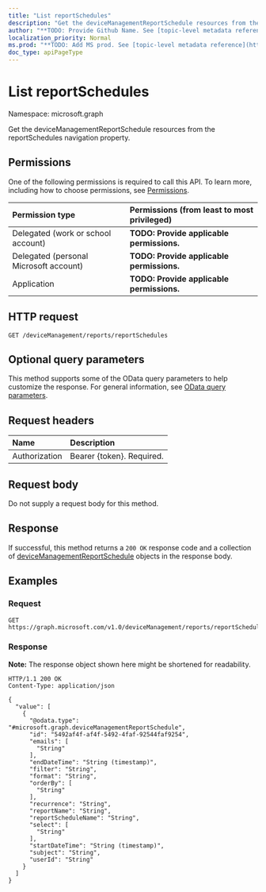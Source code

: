 ```yaml
---
title: "List reportSchedules"
description: "Get the deviceManagementReportSchedule resources from the reportSchedules navigation property."
author: "**TODO: Provide Github Name. See [topic-level metadata reference](https://msgo.azurewebsites.net/add/document/guidelines/metadata.html#topic-level-metadata)**"
localization_priority: Normal
ms.prod: "**TODO: Add MS prod. See [topic-level metadata reference](https://msgo.azurewebsites.net/add/document/guidelines/metadata.html#topic-level-metadata)**"
doc_type: apiPageType
---
```


# List reportSchedules
Namespace: microsoft.graph



Get the deviceManagementReportSchedule resources from the reportSchedules navigation property.

## Permissions
One of the following permissions is required to call this API. To learn more, including how to choose permissions, see [Permissions](/graph/permissions-reference).

|Permission type|Permissions (from least to most privileged)|
|:---|:---|
|Delegated (work or school account)|**TODO: Provide applicable permissions.**|
|Delegated (personal Microsoft account)|**TODO: Provide applicable permissions.**|
|Application|**TODO: Provide applicable permissions.**|

## HTTP request

<!-- {
  "blockType": "ignored"
}
-->
``` http
GET /deviceManagement/reports/reportSchedules
```

## Optional query parameters
This method supports some of the OData query parameters to help customize the response. For general information, see [OData query parameters](/graph/query-parameters).

## Request headers
|Name|Description|
|:---|:---|
|Authorization|Bearer {token}. Required.|

## Request body
Do not supply a request body for this method.

## Response

If successful, this method returns a `200 OK` response code and a collection of [deviceManagementReportSchedule](../resources/devicemanagementreportschedule.md) objects in the response body.

## Examples

### Request
<!-- {
  "blockType": "request",
  "name": "list_devicemanagementreportschedule"
}
-->
``` http
GET https://graph.microsoft.com/v1.0/deviceManagement/reports/reportSchedules
```


### Response
**Note:** The response object shown here might be shortened for readability.
<!-- {
  "blockType": "response",
  "truncated": true,
  "@odata.type": "Collection(microsoft.graph.deviceManagementReportSchedule)"
}
-->
``` http
HTTP/1.1 200 OK
Content-Type: application/json

{
  "value": [
    {
      "@odata.type": "#microsoft.graph.deviceManagementReportSchedule",
      "id": "5492af4f-af4f-5492-4faf-92544faf9254",
      "emails": [
        "String"
      ],
      "endDateTime": "String (timestamp)",
      "filter": "String",
      "format": "String",
      "orderBy": [
        "String"
      ],
      "recurrence": "String",
      "reportName": "String",
      "reportScheduleName": "String",
      "select": [
        "String"
      ],
      "startDateTime": "String (timestamp)",
      "subject": "String",
      "userId": "String"
    }
  ]
}
```

